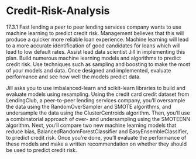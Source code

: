 # Credit-Risk-Analysis
17.3.1
Fast lending a peer to peer lending services company wants to use machine learning to predict credit risk. Management believes that this will produce a quicker more reliable loan experience. Machine learning will lead to a more accurate identification of good candidates for loans which will lead to low default rates. Assist lead data scientist Jill in implementing this plan. Build numerous  machine learning models and algorithms to predict credit risk. Use techniques such as sampling and boosting to make the most of your models and data. Once designed and implemented, evaluate performance and see how well the models predict data.

Jill asks you to use imbalanced-learn and scikit-learn libraries to build and evaluate models using resampling. Using the credit card credit dataset from LendingClub, a peer-to-peer lending services company, you’ll oversample the data using the RandomOverSampler and SMOTE algorithms, and undersample the data using the ClusterCentroids algorithm. Then, you’ll use a combinatorial approach of over- and undersampling using the SMOTEENN algorithm. Next, you’ll compare two new machine learning models that reduce bias, BalancedRandomForestClassifier and EasyEnsembleClassifier, to predict credit risk. Once you’re done, you’ll evaluate the performance of these models and make a written recommendation on whether they should be used to predict credit risk.

